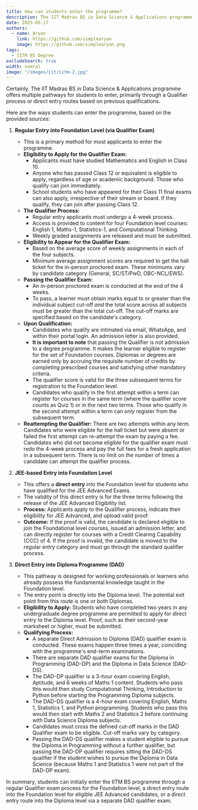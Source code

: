 ```yaml
---
title: How can students enter the programme?
description: The IIT Madras BS in Data Science & Applications programme offers multiple pathways for students to enter, primarily through a Qualifier process or direct entry routes based on previous qualifications.
date: 2025-05-17
authors:
  - name: Aryan
    link: https://github.com/simplearyan
    image: https://github.com/simplearyan.png
tags:
  - IITM BS Degree
excludeSearch: true
width: nomral
image: "/images/iit/iitm-2.jpg"
---
```


Certainly. The IIT Madras BS in Data Science & Applications programme offers multiple pathways for students to enter, primarily through a Qualifier process or direct entry routes based on previous qualifications.

Here are the ways students can enter the programme, based on the provided sources:

1.  **Regular Entry into Foundation Level (via Qualifier Exam)**
    *   This is a primary method for most applicants to enter the programme.
    *   **Eligibility to Apply for the Qualifier Exam:**
        *   Applicants must have studied Mathematics and English in Class 10.
        *   Anyone who has passed Class 12 or equivalent is eligible to apply, regardless of age or academic background. Those who qualify can join immediately.
        *   School students who have appeared for their Class 11 final exams can also apply, irrespective of their stream or board. If they qualify, they can join after passing Class 12.
    *   **The Qualifier Process:**
        *   Regular entry applicants must undergo a 4-week process.
        *   Access is provided to content for four Foundation level courses: English 1, Maths-1, Statistics-1, and Computational Thinking.
        *   Weekly graded assignments are released and must be submitted.
    *   **Eligibility to Appear for the Qualifier Exam:**
        *   Based on the average score of weekly assignments in each of the four subjects.
        *   Minimum average assignment scores are required to get the hall ticket for the in-person proctored exam. These minimums vary by candidate category (General, SC/ST/PwD, OBC-NCL/EWS).
    *   **Passing the Qualifier Exam:**
        *   An in-person proctored exam is conducted at the end of the 4 weeks.
        *   To pass, a learner must obtain marks equal to or greater than the individual subject cut-off *and* the total score across all subjects must be greater than the total cut-off. The cut-off marks are specified based on the candidate's category.
    *   **Upon Qualification:**
        *   Candidates who qualify are intimated via email, WhatsApp, and within their portal login. An admission letter is also provided.
        *   **It is important to note** that passing the Qualifier is *not* admission to a degree programme. It makes the learner eligible to register for the set of Foundation courses. Diplomas or degrees are earned only by accruing the requisite number of credits by completing prescribed courses and satisfying other mandatory criteria.
        *   The qualifier score is valid for the three subsequent terms for registration to the Foundation level.
        *   Candidates who qualify in the first attempt within a term can register for courses in the same term (where the qualifier score counts as Quiz 1) or in the next two terms. Those who qualify in the second attempt within a term can *only* register from the subsequent term.
    *   **Reattempting the Qualifier:** There are two attempts within any term. Candidates who were eligible for the hall ticket but were absent or failed the first attempt can re-attempt the exam by paying a fee. Candidates who did not become eligible for the qualifier exam must redo the 4-week process and pay the full fees for a fresh application in a subsequent term. There is no limit on the number of times a candidate can attempt the qualifier process.

2.  **JEE-based Entry into Foundation Level**
    *   This offers a **direct entry** into the Foundation level for students who have qualified for the JEE Advanced Exams.
    *   The validity of this direct entry is for the three terms following the release of the JEE Advanced Eligibility list.
    *   **Process:** Applicants apply to the Qualifier process, indicate their eligibility for JEE Advanced, and upload valid proof.
    *   **Outcome:** If the proof is valid, the candidate is declared eligible to join the Foundational level courses, issued an admission letter, and can directly register for courses with a Credit Clearing Capability (CCC) of 4. If the proof is invalid, the candidate is moved to the regular entry category and must go through the standard qualifier process.

3.  **Direct Entry into Diploma Programme (DAD)**
    *   This pathway is designed for working professionals or learners who already possess the fundamental knowledge taught in the Foundation level.
    *   The entry point is directly into the Diploma level. The potential exit point from this route is one or both Diplomas.
    *   **Eligibility to Apply:** Students who have completed two years in any undergraduate degree programme are permitted to apply for direct entry to the Diploma level. Proof, such as their second-year marksheet or higher, must be submitted.
    *   **Qualifying Process:**
        *   A separate Direct Admission to Diploma (DAD) qualifier exam is conducted. These exams happen three times a year, coinciding with the programme's end-term examinations.
        *   There are separate DAD qualifier exams for the Diploma in Programming (DAD-DP) and the Diploma in Data Science (DAD-DS).
        *   The DAD-DP qualifier is a 3-hour exam covering English, Aptitude, and 6 weeks of Maths 1 content. Students who pass this would then study Computational Thinking, Introduction to Python before starting the Programming Diploma subjects.
        *   The DAD-DS qualifier is a 4-hour exam covering English, Maths 1, Statistics 1, and Python programming. Students who pass this would then start with Maths 2 and Statistics 2 before continuing with Data Science Diploma subjects.
        *   Candidates must cross the defined cut-off marks in the DAD Qualifier exam to be eligible. Cut-off marks vary by category.
        *   Passing the DAD-DS qualifier makes a student eligible to pursue the Diploma in Programming without a further qualifier, but passing the DAD-DP qualifier requires sitting the DAD-DS qualifier if the student wishes to pursue the Diploma in Data Science (because Maths 1 and Statistics 1 were not part of the DAD-DP exam).

In summary, students can initially enter the IITM BS programme through a regular Qualifier exam process for the Foundation level, a direct entry route into the Foundation level for eligible JEE Advanced candidates, or a direct entry route into the Diploma level via a separate DAD qualifier exam.